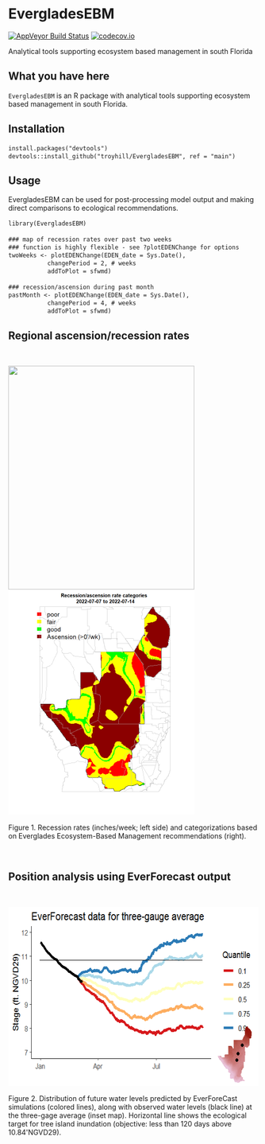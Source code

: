 # EvergladesEBM

[![AppVeyor Build Status](https://ci.appveyor.com/api/projects/status/github/troyhill/fireHydro?branch=master&svg=true)](https://ci.appveyor.com/project/troyhill/fireHydro) [![codecov.io](https://codecov.io/github/troyhill/fireHydro/coverage.svg?branch=master)](https://codecov.io/github/troyhill/fireHydro?branch=master)


Analytical tools supporting ecosystem based management in south Florida


## What you have here

`EvergladesEBM` is an R package with analytical tools supporting ecosystem based management in south Florida.



## Installation

```
install.packages("devtools")
devtools::install_github("troyhill/EvergladesEBM", ref = "main")
```


## Usage

EvergladesEBM can be used for post-processing model output and making direct comparisons to ecological recommendations.


```
library(EvergladesEBM)

### map of recession rates over past two weeks
### function is highly flexible - see ?plotEDENChange for options
twoWeeks <- plotEDENChange(EDEN_date = Sys.Date(), 
           changePeriod = 2, # weeks
           addToPlot = sfwmd)
           
### recession/ascension during past month
pastMonth <- plotEDENChange(EDEN_date = Sys.Date(), 
           changePeriod = 4, # weeks
           addToPlot = sfwmd)

```

## Regional ascension/recession rates

&nbsp;

<img src="https://github.com/troyhill/EvergladesEBM/blob/main/docs/figures/recession_EDEN_twoWeeks.png" width="375" height="450" /> <img src="https://github.com/troyhill/EvergladesEBM/blob/main/docs/figures/recessionRates.png" width="375" height="450" />

Figure 1. Recession rates (inches/week; left side) and categorizations based on Everglades Ecosystem-Based Management recommendations (right).


&nbsp;

## Position analysis using EverForecast output

&nbsp;

<img src="https://github.com/troyhill/EvergladesEBM/blob/main/docs/figures/forecast_TreeIsland_HighWaterPM.png" width="600" height="360" />

Figure 2. Distribution of future water levels predicted by EverForeCast simulations (colored lines), along with observed water levels (black line) at the three-gage average (inset map). Horizontal line shows the ecological target for tree island inundation (objective: less than 120 days above 10.84'NGVD29).


